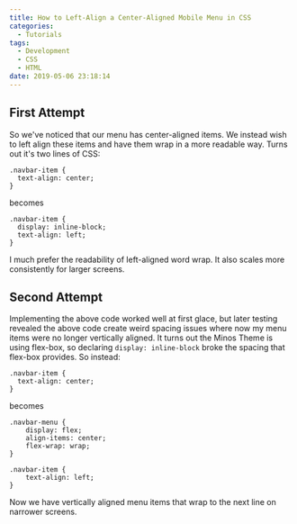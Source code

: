 ```yaml
---
title: How to Left-Align a Center-Aligned Mobile Menu in CSS
categories:
  - Tutorials
tags:
  - Development
  - CSS
  - HTML
date: 2019-05-06 23:18:14
---
```


## First Attempt

So we've noticed that our menu has center-aligned items. We instead wish to left align these items and have them wrap in a more readable way. Turns out it's two lines of CSS:

```
.navbar-item {
  text-align: center;
}

```

becomes

```
.navbar-item {
  display: inline-block;
  text-align: left;
}
```

I much prefer the readability of left-aligned word wrap. It also scales more consistently for larger screens.

## Second Attempt

Implementing the above code worked well at first glace, but later testing revealed the above code create weird spacing issues where now my menu items were no longer vertically aligned. It turns out the Minos Theme is using flex-box, so declaring `display: inline-block` broke the spacing that flex-box provides. So instead:

```
.navbar-item {
  text-align: center;
}

```

becomes

```
.navbar-menu {
    display: flex;
    align-items: center;
    flex-wrap: wrap;
}

.navbar-item {
    text-align: left;
}
```

Now we have vertically aligned menu items that wrap to the next line on narrower screens.